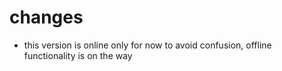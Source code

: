 # changes

- this version is online only for now to avoid confusion, offline functionality is on the way
